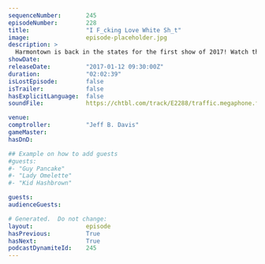 ```yaml
---
sequenceNumber:       245
episodeNumber:        228
title:                "I F_cking Love White Sh_t"
image:                episode-placeholder.jpg
description: >
  Harmontown is back in the states for the first show of 2017! Watch the video at harmontown.com/live!
showDate:             
releaseDate:          "2017-01-12 09:30:00Z"
duration:             "02:02:39"
isLostEpisode:        false
isTrailer:            false
hasExplicitLanguage:  false
soundFile:            https://chtbl.com/track/E2288/traffic.megaphone.fm/STA3406345858.mp3?updated=1596834110

venue:                
comptroller:          "Jeff B. Davis"
gameMaster:           
hasDnD:               

## Example on how to add guests
#guests:
#- "Guy Pancake"
#- "Lady Omelette"
#- "Kid Hashbrown"

guests:
audienceGuests:

# Generated.  Do not change:
layout:               episode
hasPrevious:          True
hasNext:              True
podcastDynamiteId:    245
---
```

